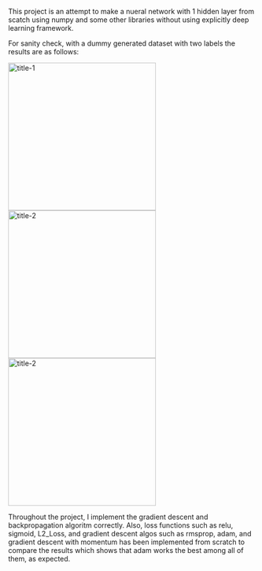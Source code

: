 This project is an attempt to make a nueral network with 1 hidden layer from scatch using numpy and some other libraries without using explicitly deep learning framework. 

For sanity check, with a dummy generated dataset with two labels the results are as follows: 

 

<p float="left">
 <img title="title-1" src="https://user-images.githubusercontent.com/26017262/63592934-ca2ddd80-c580-11e9-9f44-69c392ff976f.png"  width="300" />                                                                                            <img src="https://user-images.githubusercontent.com/26017262/63593129-488a7f80-c581-11e9-9f82-a72aee501093.png" title="title-2" width="300" /> 
  <img src="https://user-images.githubusercontent.com/26017262/63596992-73c59c80-c58a-11e9-819c-77d36528d077.png" title="title-2" width="300" /> 
</p>

Throughout the project, I implement the gradient descent and backpropagation algoritm correctly. Also, loss functions such as  relu, sigmoid, L2_Loss, and gradient descent algos such as rmsprop, adam, and gradient descent with momentum has been implemented from scratch to compare the results which shows that adam works the best among all of them, as expected. 


